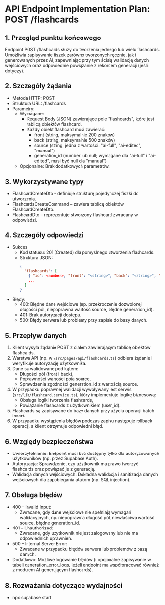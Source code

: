 # API Endpoint Implementation Plan: POST /flashcards

## 1. Przegląd punktu końcowego

Endpoint POST /flashcards służy do tworzenia jednego lub wielu flashcards. Umożliwia zapisywanie fiszek zarówno tworzonych ręcznie, jak i generowanych przez AI, zapewniając przy tym ścisłą walidację danych wejściowych oraz odpowiednie powiązanie z rekordem generacji (jeśli dotyczy).

## 2. Szczegóły żądania

- Metoda HTTP: POST
- Struktura URL: /flashcards
- Parametry:
  - Wymagane:
    - Request Body (JSON) zawierające pole "flashcards", które jest tablicą obiektów flashcard.
    - Każdy obiekt flashcard musi zawierać:
      - front (string, maksymalnie 200 znaków)
      - back (string, maksymalnie 500 znaków)
      - source (string, jedna z wartości: "ai-full", "ai-edited", "manual")
      - generation_id (number lub null; wymagane dla "ai-full" i "ai-edited", musi być null dla "manual")
  - Opcjonalne: Brak dodatkowych parametrów.

## 3. Wykorzystywane typy

- FlashcardCreateDto – definiuje strukturę pojedynczej fiszki do utworzenia.
- FlashcardsCreateCommand – zawiera tablicę obiektów FlashcardCreateDto.
- FlashcardDto – reprezentuje stworzony flashcard zwracany w odpowiedzi.

## 4. Szczegóły odpowiedzi

- Sukces:
  - Kod statusu: 201 (Created) dla pomyślnego utworzenia flashcards.
  - Struktura JSON:
    ```json
    {
      "flashcards": [
        { "id": <number>, "front": "<string>", "back": "<string>", "source": "<string>", "generation_id": <number | null> },
        ...
      ]
    }
    ```
- Błędy:
  - 400: Błędne dane wejściowe (np. przekroczenie dozwolonej długości pól, niepoprawna wartość source, błędne generation_id).
  - 401: Brak autoryzacji dostępu.
  - 500: Błędy serwera lub problemy przy zapisie do bazy danych.

## 5. Przepływ danych

1. Klient wysyła żądanie POST z ciałem zawierającym tablicę obiektów flashcards.
2. Warstwa API (np. w `/src/pages/api/flashcards.ts`) odbiera żądanie i weryfikuje autoryzację użytkownika.
3. Dane są walidowane pod kątem:
   - Długości pól (front i back),
   - Poprawności wartości pola source,
   - Sprawdzenia zgodności generation_id z wartością source.
4. W przypadku poprawnej walidacji wywoływany jest serwis (`src/lib/flashcard.service.ts`), który implementuje logikę biznesową:
   - Obsługa logiki tworzenia flashcards,
   - Powiązanie flashcards z użytkownikiem (user_id).
5. Flashcards są zapisywane do bazy danych przy użyciu operacji batch insert.
6. W przypadku wystąpienia błędów podczas zapisu następuje rollback operacji, a klient otrzymuje odpowiedni błąd.

## 6. Względy bezpieczeństwa

- Uwierzytelnienie: Endpoint musi być dostępny tylko dla autoryzowanych użytkowników (np. przez Supabase Auth).
- Autoryzacja: Sprawdzenie, czy użytkownik ma prawo tworzyć flashcards oraz powiązać je z generacją.
- Walidacja danych wejściowych: Dokładna walidacja i sanitizacja danych wejściowych dla zapobiegania atakom (np. SQL injection).

## 7. Obsługa błędów

- 400 – Invalid Input:
  - Zwracane, gdy dane wejściowe nie spełniają wymagań walidacyjnych, np. niepoprawna długość pól, niewłaściwa wartość source, błędne generation_id.
- 401 – Unauthorized:
  - Zwracane, gdy użytkownik nie jest zalogowany lub nie ma odpowiednich uprawnień.
- 500 – Internal Server Error:
  - Zwracane w przypadku błędów serwera lub problemów z bazą danych.
- Dodatkowo: Możliwe logowanie błędów (i opcjonalne zapisywanie w tabeli generation_error_logs, jeżeli endpoint ma współpracować również z modułem AI generującym flashcards).

## 8. Rozważania dotyczące wydajności

- npx supabase start
